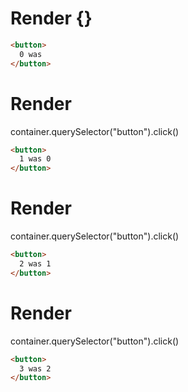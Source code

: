 # Render {}
```html
<button>
  0 was ‍
</button>
```


# Render 
container.querySelector("button").click()

```html
<button>
  1 was 0
</button>
```


# Render 
container.querySelector("button").click()

```html
<button>
  2 was 1
</button>
```


# Render 
container.querySelector("button").click()

```html
<button>
  3 was 2
</button>
```